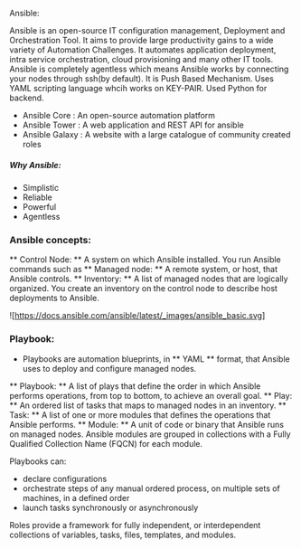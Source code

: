 Ansible:

Ansible is an open-source IT configuration management, Deployment and Orchestration Tool. It aims to provide large productivity gains to a wide variety of Automation Challenges.
It automates application deployment, intra service orchestration, cloud provisioning and many other IT tools.
Ansible is completely agentless which means Ansible works by connecting your nodes through ssh(by default). 
It is Push Based Mechanism.
Uses YAML scripting language whcih works on KEY-PAIR. Used Python for backend.

- Ansible Core   : An open-source automation platform
- Ansible Tower  : A web application and REST API for ansible
- Ansible Galaxy : A website with a large catalogue of community created roles

##### Why Ansible: 
- Simplistic
- Reliable
- Powerful
- Agentless

### Ansible concepts:
** Control Node: ** A system on which Ansible installed. You run Ansible commands such as 
** Managed node: ** A remote system, or host, that Ansible controls.
** Inventory: ** A list of managed nodes that are logically organized. You create an inventory on the control node to describe host deployments to Ansible.

![https://docs.ansible.com/ansible/latest/_images/ansible_basic.svg]

### Playbook:
- Playbooks are automation blueprints, in ** YAML ** format, that Ansible uses to deploy and configure managed nodes.

** Playbook: ** A list of plays that define the order in which Ansible performs operations, from top to bottom, to achieve an overall goal.
** Play: ** An ordered list of tasks that maps to managed nodes in an inventory. 
** Task: ** A list of one or more modules that defines the operations that Ansible performs.
** Module: ** A unit of code or binary that Ansible runs on managed nodes. Ansible modules are grouped in collections with a Fully Qualified Collection Name (FQCN) for each module.

Playbooks can:
- declare configurations
- orchestrate steps of any manual ordered process, on multiple sets of machines, in a defined order
- launch tasks synchronously or asynchronously




Roles provide a framework for fully independent, or interdependent collections of variables, tasks, files, templates, and modules.